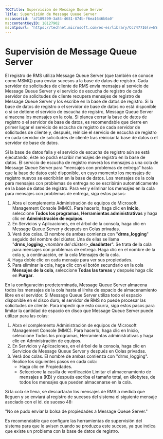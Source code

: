 ```yaml
---
TOCTitle: Supervisión de Message Queue Server
Title: Supervisión de Message Queue Server
ms:assetid: 'a7109399-3a84-4681-874b-f6ea1646b0a0'
ms:contentKeyID: 18127902
ms:mtpsurl: 'https://technet.microsoft.com/es-es/library/Cc747716(v=WS.10)'
---
```


Supervisión de Message Queue Server
===================================

El registro de RMS utiliza Message Queue Server (que también se conoce como MSMQ) para enviar sucesos a la base de datos de registro. Cada servidor de solicitudes de cliente de RMS envía mensajes al servicio de Message Queue Server y el servicio de escucha de registro de cada servidor de solicitudes de cliente recupera mensajes de registro de Message Queue Server y los escribe en la base de datos de registro. Si la base de datos de registro o el servidor de base de datos no está disponible o si se detiene el servicio de escucha de registro, Message Queue Server almacena los mensajes en la cola. Si planea cerrar la base de datos de registro o el servidor de base de datos, es recomendable que cierre en primer lugar el servicio de escucha de registro de cada servidor de solicitudes de cliente y, después, reinicie el servicio de escucha de registro en cada servidor de solicitudes de cliente tras reiniciar la base de datos o el servidor de base de datos.

Si la base de datos falla y el servicio de escucha de registro aún se está ejecutando, éste no podrá escribir mensajes de registro en la base de datos. El servicio de escucha de registro moverá los mensajes a una cola de Message Queue Server para “mensajes con problemas de entrega” hasta que la base de datos esté disponible, en cuyo momento los mensajes de registro nuevos se escribirán en la base de datos. Los mensajes de la cola para mensajes con problemas de entrega no se escribirán automáticamente en la base de datos de registro. Para ver y eliminar los mensajes en la cola para mensajes con problemas de entrega, siga estos pasos:

1.  Abra el complemento Administración de equipos de Microsoft Management Console (MMC). Para hacerlo, haga clic en **Inicio**, seleccione **Todos los programas**, **Herramientas administrativas** y haga clic en **Administración de equipos**.
2.  En Servicios y Aplicaciones, en el árbol de la consola, haga clic en Message Queue Server y después en Colas privadas.
3.  Verá dos colas. El nombre de ambas comienza con "**drms\_logging**" seguido del nombre del clúster. Una de ellas se llama "**drms\_logging\_***&lt;nombre del clúster&gt;***\_deadletter**". Se trata de la cola para mensajes con problemas de entrega. Haga clic en el nombre de la cola y, a continuación, en la cola Mensajes de la cola.
4.  Haga doble clic en cada mensaje para ver sus propiedades.
5.  Para eliminar la cola, haga clic con el botón secundario en la cola **Mensajes de la cola**, seleccione **Todas las tareas** y después haga clic en **Purgar**.

En la configuración predeterminada, Message Queue Server almacena todos los mensajes de la cola hasta el límite de espacio de almacenamiento libre en el servidor. Si Message Queue Server utiliza todo el espacio disponible en el disco duro, el servidor de RMS no puede procesar las solicitudes de cliente. Para impedir que esto ocurra, siga estos pasos para limitar la cantidad de espacio en disco que Message Queue Server puede utilizar para las colas:

1.  Abra el complemento Administración de equipos de Microsoft Management Console (MMC). Para hacerlo, haga clic en Inicio, seleccione Todos los programas, Herramientas administrativas y haga clic en Administración de equipos.
2.  En Servicios y Aplicaciones, en el árbol de la consola, haga clic en Servicios de Message Queue Server y después en Colas privadas.
3.  Verá dos colas. El nombre de ambas comienza con "drms\_logging". Realice los siguientes pasos en cada cola:
    -   Haga clic en Propiedades.
    -   Seleccione la casilla de verificación Limitar el almacenamiento de mensajes a (KB) y después escriba el tamaño total, en kilobytes, de todos los mensajes que pueden almacenarse en la cola.

Si la cola se llena, se descartarán los mensajes de RMS a medida que lleguen y se enviará al registro de sucesos del sistema el siguiente mensaje asociado con el id. de suceso 48:

"No se pudo enviar la bolsa de propiedades a Message Queue Server."

Es recomendable que configure las herramientas de supervisión del sistema para que le avisen cuando se produzca este suceso, ya que indica que existe un problema con la base de datos de registro.

